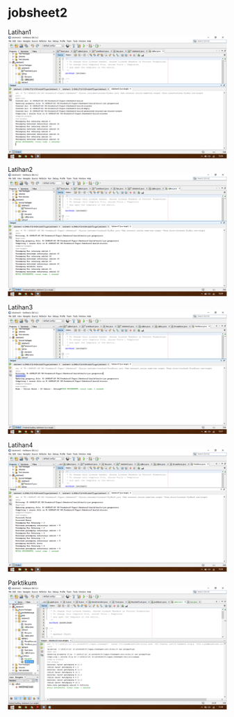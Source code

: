 # jobsheet2

Latihan1
![alt_text](https://github.com/cettasubagyo/jobsheet2/blob/master/latihan.png)
<br>

Latihan2
![alt_text](https://github.com/cettasubagyo/jobsheet2/blob/master/latihan2.png)
<br>

Latihan3
![alt_text](https://github.com/cettasubagyo/jobsheet2/blob/master/latihan3.png)
<br>

Latihan4
![alt_text](https://github.com/cettasubagyo/jobsheet2/blob/master/latihan4.png)
<br>

Parktikum
![alt_text](https://github.com/cettasubagyo/jobsheet2/blob/master/praktikum.png)
<br>
